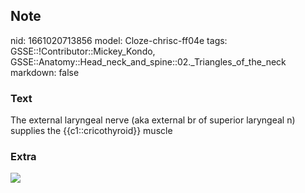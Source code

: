 ## Note
nid: 1661020713856
model: Cloze-chrisc-ff04e
tags: GSSE::!Contributor::Mickey_Kondo, GSSE::Anatomy::Head_neck_and_spine::02._Triangles_of_the_neck
markdown: false

### Text
The external laryngeal nerve (aka external br of superior laryngeal n) supplies the {{c1::cricothyroid}} muscle

### Extra
<img src="thyroid-final-part-1-39-638.jpg">
